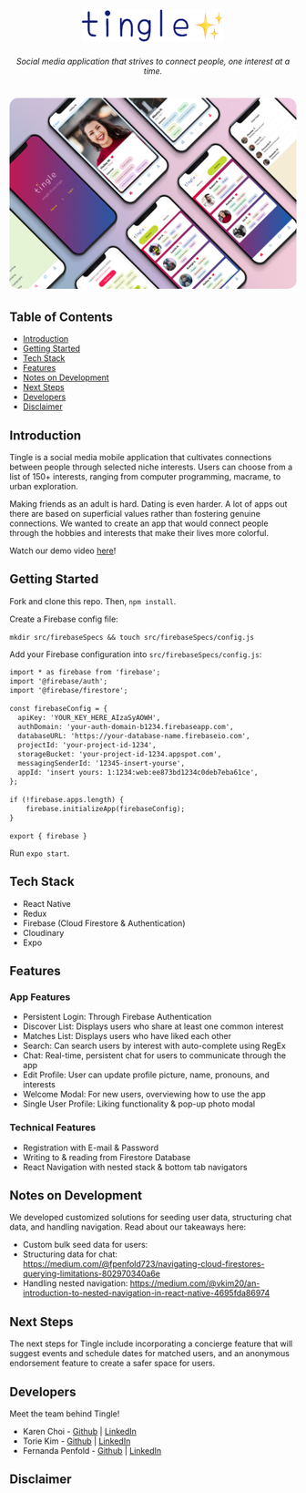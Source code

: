 <h1 align="center">
<img width="250px" src="assets/images/header-logo.png" alt="Tingle logo">
</h1>
<p align="center" style="font-style:italic">
Social media application that strives to connect people, one interest at a time.
</p>
<h1 align="center">
<img width="750px" style="border-radius: 15px" src="assets/phone-mockup.jpg" alt="Tingle Mockups">
</h1>

## Table of Contents

- [Introduction](#introduction)
- [Getting Started](#getting-started)
- [Tech Stack](#tech-stack)
- [Features](#features)
- [Notes on Development](#notes-on-development)
- [Next Steps](#next-steps)
- [Developers](#developers)
- [Disclaimer](#disclaimer)

## Introduction

Tingle is a social media mobile application that cultivates connections between people through selected niche interests. Users can choose from a list of 150+ interests, ranging from computer programming, macrame, to urban exploration.

Making friends as an adult is hard. Dating is even harder. A lot of apps out there are based on superficial values rather than fostering genuine connections. We wanted to create an app that would connect people through the hobbies and interests that make their lives more colorful.

Watch our demo video [here](https://youtu.be/BZztK0R6BBk?list=PLx0iOsdUOUmnxvdRhz1frAMDEiERKJ9-v)!

## Getting Started

Fork and clone this repo. Then, `npm install`.

Create a Firebase config file:

`mkdir src/firebaseSpecs && touch src/firebaseSpecs/config.js`

Add your Firebase configuration into `src/firebaseSpecs/config.js`:

```
import * as firebase from 'firebase';
import '@firebase/auth';
import '@firebase/firestore';

const firebaseConfig = {
  apiKey: 'YOUR_KEY_HERE_AIzaSyAOWH',
  authDomain: 'your-auth-domain-b1234.firebaseapp.com',
  databaseURL: 'https://your-database-name.firebaseio.com',
  projectId: 'your-project-id-1234',
  storageBucket: 'your-project-id-1234.appspot.com',
  messagingSenderId: '12345-insert-yourse',
  appId: 'insert yours: 1:1234:web:ee873bd1234c0deb7eba61ce',
};

if (!firebase.apps.length) {
    firebase.initializeApp(firebaseConfig);
}

export { firebase }
```

Run `expo start`.

## Tech Stack

- React Native
- Redux
- Firebase (Cloud Firestore & Authentication)
- Cloudinary
- Expo

## Features

### App Features

- Persistent Login: Through Firebase Authentication
- Discover List: Displays users who share at least one common interest
- Matches List: Displays users who have liked each other
- Search: Can search users by interest with auto-complete using RegEx
- Chat: Real-time, persistent chat for users to communicate through the app
- Edit Profile: User can update profile picture, name, pronouns, and interests
- Welcome Modal: For new users, overviewing how to use the app
- Single User Profile: Liking functionality & pop-up photo modal

### Technical Features

- Registration with E-mail & Password
- Writing to & reading from Firestore Database
- React Navigation with nested stack & bottom tab navigators

## Notes on Development

We developed customized solutions for seeding user data, structuring chat data, and handling navigation. Read about our takeaways here:

- Custom bulk seed data for users:
- Structuring data for chat: https://medium.com/@fpenfold723/navigating-cloud-firestores-querying-limitations-802970340a6e
- Handling nested navigation: https://medium.com/@vkim20/an-introduction-to-nested-navigation-in-react-native-4695fda86974

## Next Steps

The next steps for Tingle include incorporating a concierge feature that will suggest events and schedule dates for matched users, and an anonymous endorsement feature to create a safer space for users.

## Developers

Meet the team behind Tingle!

- Karen Choi - [Github](https://github.com/DevKarenC) | [LinkedIn](https://www.linkedin.com/in/seungahchoi/)
- Torie Kim - [Github](https://github.com/toriekim) | [LinkedIn](https://www.linkedin.com/in/victoriakim20/)
- Fernanda Penfold - [Github](https://github.com/fernandapenfold) | [LinkedIn](https://www.linkedin.com/in/fernandapenfold/)

## Disclaimer

```

```
